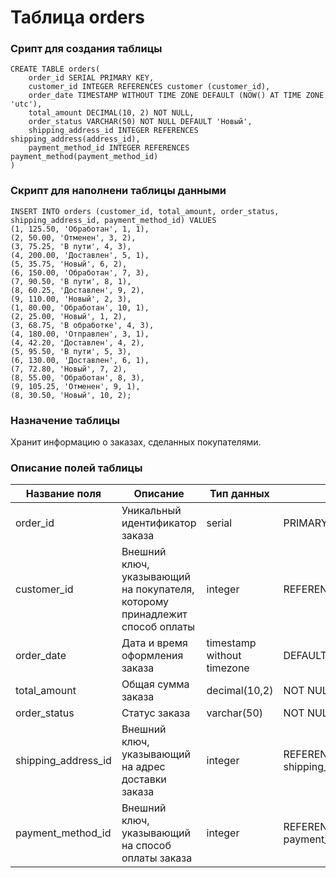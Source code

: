 # Таблица orders

### Срипт для создания таблицы

```
CREATE TABLE orders(
    order_id SERIAL PRIMARY KEY,
    customer_id INTEGER REFERENCES customer (customer_id),
    order_date TIMESTAMP WITHOUT TIME ZONE DEFAULT (NOW() AT TIME ZONE 'utc'),
    total_amount DECIMAL(10, 2) NOT NULL,
    order_status VARCHAR(50) NOT NULL DEFAULT 'Новый',
    shipping_address_id INTEGER REFERENCES shipping_address(address_id),
    payment_method_id INTEGER REFERENCES payment_method(payment_method_id)
)
```
### Скрипт для наполнени таблицы данными

```
INSERT INTO orders (customer_id, total_amount, order_status, shipping_address_id, payment_method_id) VALUES
(1, 125.50, 'Обработан', 1, 1),
(2, 50.00, 'Отменен', 3, 2),
(3, 75.25, 'В пути', 4, 3),
(4, 200.00, 'Доставлен', 5, 1),
(5, 35.75, 'Новый', 6, 2),
(6, 150.00, 'Обработан', 7, 3),
(7, 90.50, 'В пути', 8, 1),
(8, 60.25, 'Доставлен', 9, 2),
(9, 110.00, 'Новый', 2, 3),
(1, 80.00, 'Обработан', 10, 1),
(2, 25.00, 'Новый', 1, 2),
(3, 68.75, 'В обработке', 4, 3),
(4, 180.00, 'Отправлен', 3, 1),
(4, 42.20, 'Доставлен', 4, 2),
(5, 95.50, 'В пути', 5, 3),
(6, 130.00, 'Доставлен', 6, 1),
(7, 72.80, 'Новый', 7, 2),
(8, 55.00, 'Обработан', 8, 3),
(9, 105.25, 'Отменен', 9, 1),
(8, 30.50, 'Новый', 10, 2);
```

### Назначение таблицы

Хранит информацию о заказах, сделанных покупателями.

### Описание полей таблицы

|Название поля|Описание|Тип данных|Ограничение|
|-|-|-|-|
|order_id|Уникальный идентификатор заказа|serial|PRIMARY KEY|
|customer_id|Внешний ключ, указывающий на покупателя, которому принадлежит способ оплаты|integer|REFERENCES customer (customer_id)|
|order_date|Дата и время оформления заказа|timestamp without timezone|DEFAULT (NOW() AT TIME ZONE 'utc')|
|total_amount|Общая сумма заказа|decimal(10,2)|NOT NULL|
|order_status|Статус заказа|varchar(50)|NOT NULL|
|shipping_address_id|Внешний ключ, указывающий на адрес доставки заказа|integer|REFERENCES shipping_address(address_id)|
|payment_method_id|Внешний ключ, указывающий на способ оплаты заказа|integer|REFERENCES payment_method(payment_method_id)|

